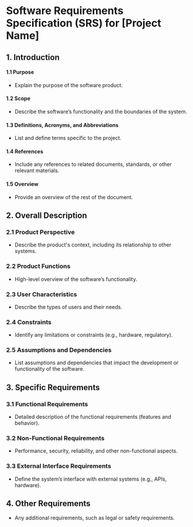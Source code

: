 # Software Requirements Specification (SRS) for [Project Name]

## 1. Introduction

#### 1.1 Purpose
- Explain the purpose of the software product.

#### 1.2 Scope
- Describe the software’s functionality and the boundaries of the system.

#### 1.3 Definitions, Acronyms, and Abbreviations
- List and define terms specific to the project.

#### 1.4 References
- Include any references to related documents, standards, or other relevant materials.

#### 1.5 Overview
- Provide an overview of the rest of the document.

## 2. Overall Description

### 2.1 Product Perspective
- Describe the product's context, including its relationship to other systems.

### 2.2 Product Functions
- High-level overview of the software’s functionality.

### 2.3 User Characteristics
- Describe the types of users and their needs.

### 2.4 Constraints
- Identify any limitations or constraints (e.g., hardware, regulatory).

### 2.5 Assumptions and Dependencies
- List assumptions and dependencies that impact the development or functionality of the software.

## 3. Specific Requirements

### 3.1 Functional Requirements
- Detailed description of the functional requirements (features and behavior).

### 3.2 Non-Functional Requirements
- Performance, security, reliability, and other non-functional aspects.

### 3.3 External Interface Requirements
- Define the system’s interface with external systems (e.g., APIs, hardware).

## 4. Other Requirements
- Any additional requirements, such as legal or safety requirements.

